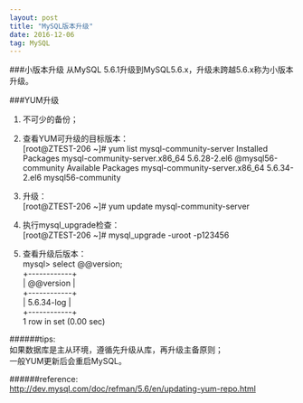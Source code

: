 ```yaml
---
layout: post
title: "MySQL版本升级"
date: 2016-12-06 
tag: MySQL
---
```


###小版本升级
从MySQL 5.6.1升级到MySQL5.6.x，升级未跨越5.6.x称为小版本升级。

###YUM升级


1. 不可少的备份； 
 
2. 查看YUM可升级的目标版本：  
    [root@ZTEST-206 ~]# yum list mysql-community-server
    Installed Packages
    mysql-community-server.x86_64 5.6.28-2.el6 @mysql56-community
    Available Packages
    mysql-community-server.x86_64 5.6.34-2.el6 mysql56-community

3. 升级：  
    [root@ZTEST-206 ~]# yum update mysql-community-server

4. 执行mysql_upgrade检查：  
    [root@ZTEST-206 ~]# mysql_upgrade -uroot -p123456

5. 查看升级后版本：  
    mysql> select @@version;  
    +------------+  
    | @@version |  
    +------------+  
    | 5.6.34-log |   
    +------------+  
    1 row in set (0.00 sec)    

######tips:  
如果数据库是主从环境，遵循先升级从库，再升级主备原则；  
一般YUM更新后会重启MySQL。

######reference:  
http://dev.mysql.com/doc/refman/5.6/en/updating-yum-repo.html
